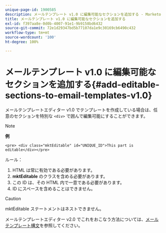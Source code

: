 ```yaml
---
unique-page-id: 1900585
description: メールテンプレート v1.0 に編集可能なセクションを追加する - Marketo ドキュメント - 製品ドキュメント
title: メールテンプレート v1.0 に編集可能なセクションを追加する
exl-id: f397aa8e-0d0b-4007-91e1-9b9158bd6432
source-git-commit: 72e1d29347bd5b77107da1e9c30169cb6490c432
workflow-type: tm+mt
source-wordcount: '100'
ht-degree: 100%

---
```


# メールテンプレート v1.0 に編集可能なセクションを追加する{#add-editable-sections-to-email-templates-v1.0}

メールテンプレートエディター v1.0 でテンプレートを作成している場合は、任意のセクションを特別な `<div>` で囲んで編集可能にすることができます。

>[!NOTE]
>
>**例**
>
>`<pre> <div class="mktEditable" id="UNIQUE_ID">This part is editable</div></pre>`

ルール：

1. HTML は常に有効である必要があります。
1. **mktEditable** のクラスを含める必要があります。
1. この ID は、その HTML 内で一意である必要があります。
1. ID にスペースを含めることはできません。

>[!CAUTION]
>
>mktEditable ステートメントはネストできません。

メールテンプレートエディター v2.0 でこれをおこなう方法については、[メールテンプレート構文](/help/marketo/product-docs/email-marketing/general/email-editor-2/email-template-syntax.md)を参照してください。
